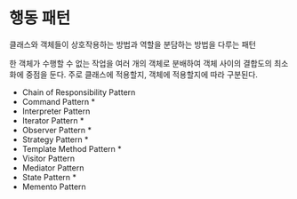 # 행동 패턴

클래스와 객체들이 상호작용하는 방법과 역할을 분담하는 방법을 다루는 패턴  

한 객체가 수행할 수 없는 작업을 여러 개의 객체로 분배하여 객체 사이의 결합도의 최소화에 중점을 둔다.
주로 클래스에 적용할지, 객체에 적용할지에 따라 구분된다.

- Chain of Responsibility Pattern
- Command Pattern *
- Interpreter Pattern 
- Iterator Pattern *
- Observer Pattern *
- Strategy Pattern *
- Template Method Pattern *
- Visitor Pattern 
- Mediator Pattern 
- State Pattern * 
- Memento Pattern  

